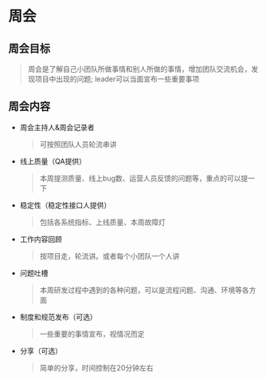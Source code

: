 # 周会

## 周会目标
> 周会是了解自己小团队所做事情和别人所做的事情，增加团队交流机会，发现项目中出现的问题;
leader可以当面宣布一些重要事项

## 周会内容
- 周会主持人&周会记录者
  > 可按照团队人员轮流串讲
- 线上质量（QA提供）
  > 本周提测质量、线上bug数、运营人员反馈的问题等，重点的可以提一下
- 稳定性（稳定性接口人提供）
  > 包括各系统指标、上线质量、本周故障灯
- 工作内容回顾
  > 按项目走，轮流讲。或者每个小团队一个人讲
- 问题吐槽
  > 本周研发过程中遇到的各种问题，可以是流程问题、沟通、环境等各方面
- 制度和规范发布（可选）
  > 一些重要的事情宣布，视情况而定
- 分享（可选）
  > 简单的分享，时间控制在20分钟左右
